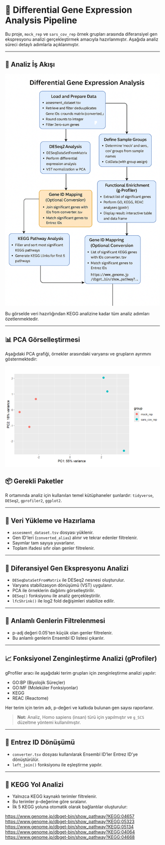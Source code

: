 # 🧬 Differential Gene Expression Analysis Pipeline

Bu proje, `mock_rep` ve `sars_cov_rep` örnek grupları arasında diferansiyel gen ekspresyonu analizi gerçekleştirmek amacıyla hazırlanmıştır. Aşağıda analiz süreci detaylı adımlarla açıklanmıştır.

---

## 🔄 Analiz İş Akışı

![Workflow](EnformatikWorkflow.png)

Bu görselde veri hazırlığından KEGG analizine kadar tüm analiz adımları özetlenmektedir.

---

## 📊 PCA Görselleştirmesi

Aşağıdaki PCA grafiği, örnekler arasındaki varyansı ve grupların ayrımını göstermektedir:

![PCA](PCA.png)


## 📦 Gerekli Paketler

R ortamında analiz için kullanılan temel kütüphaneler şunlardır: `tidyverse`, `DESeq2`, `gprofiler2`, `ggplot2`.

---

## 📁 Veri Yükleme ve Hazırlama

- `assesment_dataset.tsv` dosyası yüklenir.
- Gen ID'leri (`converted_alias`) alınır ve tekrar edenler filtrelenir.
- Sayımlar tam sayıya yuvarlanır.
- Toplam ifadesi sıfır olan genler filtrelenir.

---

## 🧪 Diferansiyel Gen Ekspresyonu Analizi

- `DESeqDataSetFromMatrix` ile DESeq2 nesnesi oluşturulur.
- Varyans stabilizasyon dönüşümü (VST) uygulanır.
- PCA ile örneklerin dağılımı görselleştirilir.
- `DESeq()` fonksiyonu ile analiz gerçekleştirilir.
- `lfcShrink()` ile log2 fold değişimleri stabilize edilir.

---

## 🎯 Anlamlı Genlerin Filtrelenmesi

- p-adj değeri 0.05'ten küçük olan genler filtrelenir.
- Bu anlamlı genlerin Ensembl ID listesi çıkarılır.

---

## 📈 Fonksiyonel Zenginleştirme Analizi (gProfiler)

gProfiler aracı ile aşağıdaki terim grupları için zenginleştirme analizi yapılır:

- GO:BP (Biyolojik Süreçler)
- GO:MF (Moleküler Fonksiyonlar)
- KEGG
- REAC (Reactome)

Her terim için terim adı, p-değeri ve katkıda bulunan gen sayısı raporlanır.

> **Not:** Analiz, Homo sapiens (insan) türü için yapılmıştır ve `g_SCS` düzeltme yöntemi kullanılmıştır.

---

## 🔄 Entrez ID Dönüşümü

- `converter.tsv` dosyası kullanılarak Ensembl ID’ler Entrez ID’ye dönüştürülür.
- `left_join()` fonksiyonu ile eşleştirme yapılır.

---

## 🧪 KEGG Yol Analizi

- Yalnızca KEGG kaynaklı terimler filtrelenir.
- Bu terimler p-değerine göre sıralanır.
- İlk 5 KEGG yoluna otomatik olarak bağlantılar oluşturulur:

https://www.genome.jp/dbget-bin/show_pathway?KEGG:04657
https://www.genome.jp/dbget-bin/show_pathway?KEGG:05323
https://www.genome.jp/dbget-bin/show_pathway?KEGG:05134
https://www.genome.jp/dbget-bin/show_pathway?KEGG:04064
https://www.genome.jp/dbget-bin/show_pathway?KEGG:04668



